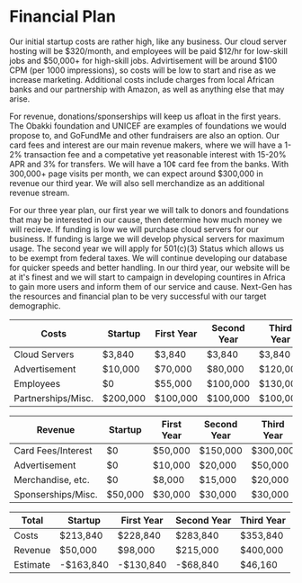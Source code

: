 # Financial Plan
Our initial startup costs are rather high, like any business. Our cloud server hosting will be $320/month, and employees will be paid $12/hr for low-skill jobs and $50,000+ for high-skill jobs. Advirtisement will be around $100 CPM (per 1000 impressions), so costs will be low to start and rise as we increase marketing. Additional costs include charges from local African banks and our partnership with Amazon, as well as anything else that may arise.

For revenue, donations/sponserships will keep us afloat in the first years. The Obakki foundation and UNICEF are examples of foundations we would propose to, and GoFundMe and other fundraisers are also an option. Our card fees and interest are our main revenue makers, where we will have a 1-2% transaction fee and a competative yet reasonable interest with 15-20% APR and 3% for transfers. We will have a 10¢ card fee from the banks. With 300,000+ page visits per month, we can expect around $300,000 in revenue our third year. We will also sell merchandize as an additional revenue stream.

For our three year plan, our first year we will talk to donors and foundations that may be interested in our cause, then determine how much money we will recieve. If funding is low we will purchase cloud servers for our business. If funding is large we will develop physical servers for maximum usage. The second year we will apply for 501(c)(3) Status which allows us to be exempt from federal taxes. We will continue developing our database for quicker speeds and better handling. In our third year, our website will be at it's finest and we will start to campaign in developing countires in Africa to gain more users and inform them of our service and cause. Next-Gen has the resources and financial plan to be very successful with our target demographic.

| Costs | Startup | First Year | Second Year | Third Year |
| ----- | ------- | ---------- | ----------- | ---------- |
| Cloud Servers      | $3,840   | $3,840   | $3,840   | $3,840   |
| Advertisement      | $10,000  | $70,000  | $80,000  | $120,000 |
| Employees          | $0       | $55,000  | $100,000 | $130,000 |
| Partnerships/Misc. | $200,000 | $100,000 | $100,000 | $100,000 |

| Revenue | Startup | First Year | Second Year | Third Year |
| ------- | ------- | ---------- | ----------- | ---------- |
| Card Fees/Interest | $0      | $50,000 | $150,000 | $300,000 |
| Advertisement      | $0      | $10,000 | $20,000  | $50,000  |
| Merchandise, etc.  | $0      | $8,000  | $15,000  | $20,000  |
| Sponserships/Misc. | $50,000 | $30,000 | $30,000  | $30,000  |

| Total | Startup | First Year | Second Year | Third Year |
| ----- | ------- | ---------- | ----------- | ---------- |
| Costs    | $213,840  | $228,840 | $283,840 | $353,840 |
| Revenue  | $50,000   | $98,000  | $215,000 | $400,000 |
| Estimate | -$163,840 | -$130,840 | -$68,840 | $46,160 |
